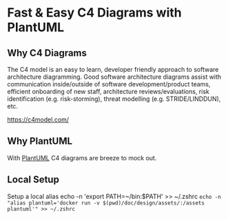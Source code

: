 # Fast & Easy C4 Diagrams with PlantUML

## Why C4 Diagrams

The C4 model is an easy to learn, developer friendly approach to software architecture diagramming. Good software architecture diagrams assist with communication inside/outside of software development/product teams, efficient onboarding of new staff, architecture reviews/evaluations, risk identification (e.g. risk-storming), threat modelling (e.g. STRIDE/LINDDUN), etc.

<https://c4model.com/>

## Why PlantUML

With [PlantUML](https://plantuml.com/) C4 diagrams are breeze to mock out.

## Local Setup
Setup a local alias
echo -n 'export PATH=~/bin:$PATH' >> ~/.zshrc
`echo -n "alias plantuml='docker run -v $(pwd)/doc/design/assets/:/assets plantuml'" >> ~/.zshrc`